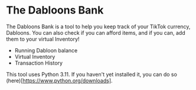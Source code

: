 # The Dabloons Bank

The Dabloons Bank is a tool to help you keep track of your TikTok currency, Dabloons.
You can also check if you can afford items, and if you can, add them to your virtual Inventory!

- Running Dabloon balance
- Virtual Inventory
- Transaction History

This tool uses Python 3.11. If you haven't yet installed it, you can do so (here)[https://www.python.org/downloads].
